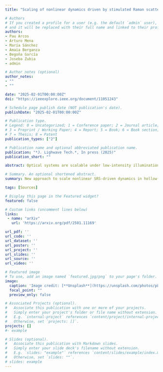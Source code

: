 ```yaml
---
title: "Scaling of nonlinear dynamics driven by stimulated Raman scattering in gas-filled hollow-core fibers"

# Authors
# If you created a profile for a user (e.g. the default `admin` user), write the username (folder name) here 
# and it will be replaced with their full name and linked to their profile.
authors:
- Pau Arcos
- Arturo Mena
- María Sánchez
- Amaia Berganza
- Begoña García
- Joseba Zubia
- admin

# Author notes (optional)
author_notes:
- ""
- ""

date: "2025-02-01T00:00:00Z"
doi: "https://ieeexplore.ieee.org/document/11051243"

# Schedule page publish date (NOT publication's date).
publishDate: "2025-02-01T00:00:00Z"

# Publication type.
# Legend: 0 = Uncategorized; 1 = Conference paper; 2 = Journal article;
# 3 = Preprint / Working Paper; 4 = Report; 5 = Book; 6 = Book section;
# 7 = Thesis; 8 = Patent
publication_types: ["2"]

# Publication name and optional abbreviated publication name.
publication: "*J. Lighwave Tech.*, In press (2025)"
publication_short: ""

abstract: Optical systems are scalable under low-intensity illumination since their governing equations are linearly dependent of the optical signal strength. Nonetheless, in high-intensity regimes, the induced polarization becomes nonlinear, rendering the simple scalability of the previous systems invalid. Despite this, canonical nonlinear phenomena such as filamentation and high-harmonic generation in free space have recently been demonstrated to be scalable. Here we will discuss the extension of the scale-invariance paradigm to stimulated Raman scattering and molecular modulation in hollow anti-resonant fibers filled with Raman-active gases. We have found that the complex in-fiber dynamics can be accurately reproduced under very different conditions by keeping the so-called gain reduction factor, that accounts for the coupling of the interacting fields, as well as the dephasing time unaltered. Such scaling strategy enables access to equivalent nonlinear propagation scenarios without sacrificing performance, laying the foundations for the design of nonlinear devices operating in exotic frequencies, like the ultraviolet, or quantum frequency convertors of non-classical light.

# Summary. An optional shortened abstract.
summary: New approach to scale nonlinear SRS-driven dynamics in hollow-core fibres! 

tags: [Sources]

# Display this page in the Featured widget?
featured: false

# Custom links (uncomment lines below)
links:
 - name: "arXiv"
   url: 'https://arxiv.org/pdf/2501.11169'

url_pdf: ''
url_code: ''
url_dataset: ''
url_poster: ''
url_project: ''
url_slides: ''
url_source: ''
url_video: ''

# Featured image
# To use, add an image named `featured.jpg/png` to your page's folder. 
image:
  caption: 'Image credit: [**Unsplash**](https://unsplash.com/photos/pLCdAaMFLTE)'
  focal_point: ""
  preview_only: false

# Associated Projects (optional).
#   Associate this publication with one or more of your projects.
#   Simply enter your project's folder or file name without extension.
#   E.g. `internal-project` references `content/project/internal-project/index.md`.
#   Otherwise, set `projects: []`.
projects: []
#- example

# Slides (optional).
#   Associate this publication with Markdown slides.
#   Simply enter your slide deck's filename without extension.
#   E.g. `slides: "example"` references `content/slides/example/index.md`.
#   Otherwise, set `slides: ""`.
# slides: example
---
```

